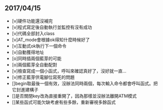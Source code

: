 ## 2017/04/15
- [v]硬件功能還沒補完
- [v]程式寫定後自動執行並監控有沒有成功
- [v]代碼全部封入class
- [v]AT_mode會根據ok得知什麼時候好了
- [v]互動式ok執行下一個命令
- [v]自動獲得地址
- [o]同時插兩個藍芽的可能
- [o]兩個藍芽全自動配對
- [v]檢查寫成一個小函式，呼叫來確認真好了，沒好就一直...
- [v]修正藍芽供電腳位寫死的問題
- []begin取最後一個有效，沒辦法同時兩個，每次輸入命令都會呼叫函式。把它封進建構子
- []是否關閉key改為直接重開了，因為那樣並沒辦法離開ATM模式
- []某些函式可能欠缺考慮有些多餘，重新審視多餘函式
